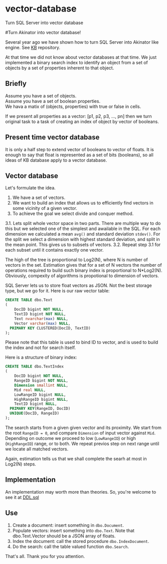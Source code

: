 # vector-database
Turn SQL Server into vector database

#Turn Akinator into vector database!

Several year ago we have shown how to turn SQL Server into Akinator like engine. See [KB](https://github.com/nesterovsky-bros/KB) repository.

At that time we did not know about vector databases at that time.
We just implemented a binary search index to identify an object from a set of objects by a set of properties inherent to that object.

Briefly
-------

Assume you have a set of objects.  
Assume you have a set of boolean properties.  
We hava a matix of (objects, properties) with true or false in cells.  

If we present all properties as a vector: [p1, p2, p3, ..., pn] then we turn original task to a task of creating an index of object by vector of booleans.

Present time vector database
----------------------------

It is only a half step to extend vector of booleans to vector of floats. It is enough to say that float is represented as a set of bits (booleans), so all ideas of KB database apply to a vector database.

Vector database
---------------

Let's formulate the idea.

1. We have a set of vectors.
2. We want to build an index that allows us to efficiently find vectors in some vicinity of a given vector.
3. To achieve the goal we select divide and conquer method.

3.1. Lets split whole vector space in two parts.
     There are multiple way to do this but we selected one of the simplest and awailable in the SQL.
     For each dimension we calculated a mean `avg()` and standard deviation `stdev()`.
     For the split we select a dimension with highest standard deviation, and split in the mean point.
     This gives us to subsets of vectors.
3.2. Repeat step 3.1 for each subset until it contains exactly one vector.

The high of the tree is proportional to Log2(N), where N is number of vectors in the set.
Estimation gives that for a set of N vectors the number of operations required to build such binary index is proportional to N*Log2(N).
Obviously, compexity of algorithms is propotional to dimension of vectors.

SQL Server lets us to store float vectors as JSON. Not the best storage type, but we go for it.
Here is our raw vector table:

```SQL
CREATE TABLE dbo.Text
(
	DocID bigint NOT NULL,
	TextID bigint NOT NULL,
	Text nvarchar(max) NULL,
	Vector varchar(max) NULL,
  PRIMARY KEY CLUSTERED(DocID, TextID)
);
```

Please note that this table is used to bind ID to vector, and is used to build the index and not for search itself.

Here is a structure of binary index:

```SQL
CREATE TABLE dbo.TextIndex
(
	DocID bigint NOT NULL,
	RangeID bigint NOT NULL,
	Dimension smallint NULL,
	Mid real NULL,
	LowRangeID bigint NULL,
	HighRangeID bigint NULL,
	TextID bigint NULL,
  PRIMARY KEY(RangeID, DocID) 
  UNIQUE(DocID, RangeID)
);

```

The search starts from a given given vector and its proximity.
We start from the root `RangeID = 0`, and compare `Dimension` of input vector against `Mid`.
Depending on outcome we proceed to low (`LowRangeID`) or high (`HighRangeID`) range, or to both.
We repeat previos step on next range until we locate all matched vectors.

Again, estimation tells us that we shall complete the searh at most in Log2(N) steps.

Implementation
--------------
An implementation may worth more than theories.
So, you're welcome to see it at [DDL.sql](./DDL.sql)

Use
---
1. Create a document: insert something in `dbo.Document`.
2. Populate vectors: insert something into `dbo.Text`. Note that dbo.Text.Vector should be a JSON array of floats.
3. Index the document: call the stored procedure `dbo.IndexDocument`.
4. Do the search: call the table valued function `dbo.Search`.

That's all.
Thank you for you attention.
